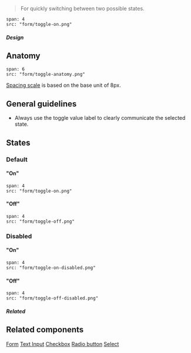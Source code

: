 > For quickly switching between two possible states.

```image
span: 4
src: "form/toggle-on.png"
```

##### Design

## Anatomy

```image
span: 6
src: "form/toggle-anatomy.png"
```
[Spacing scale](/visual_style/spacing) is based on the base unit of 8px.

## General guidelines

- Always use the toggle value label to clearly communicate the selected state.

## States

### Default
#### "On"
```image
span: 4
src: "form/toggle-on.png"
```

#### "Off"
```image
span: 4
src: "form/toggle-off.png"
```

### Disabled
#### "On"
```image
span: 4
src: "form/toggle-on-disabled.png"
```

#### "Off"
```image
span: 4
src: "form/toggle-off-disabled.png"
```

##### Related

## Related components
[Form](/components/form)
[Text Input](/components/text-input)
[Checkbox](/components/checkbox)
[Radio button](/components/radio-button)
[Select](/components/select)
